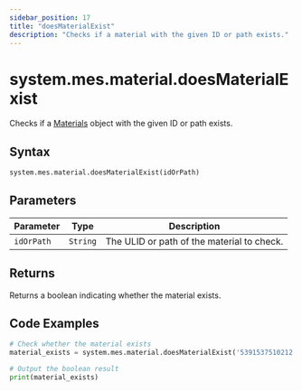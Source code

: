 ```yaml
---
sidebar_position: 17
title: "doesMaterialExist"
description: "Checks if a material with the given ID or path exists."
---
```


# system.mes.material.doesMaterialExist

Checks if a [Materials](../../data-model/material-model/material) object with the given ID or path exists.

## Syntax

```python
system.mes.material.doesMaterialExist(idOrPath)
```

## Parameters

| Parameter  | Type     | Description                                |
| ---------- | -------- | ------------------------------------------ |
| `idOrPath` | `String` | The ULID or path of the material to check. |

## Returns

Returns a boolean indicating whether the material exists.

## Code Examples

```python
# Check whether the material exists
material_exists = system.mes.material.doesMaterialExist('5391537510212')

# Output the boolean result
print(material_exists)
```
